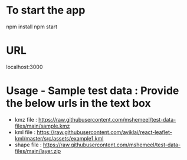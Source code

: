 # To start the app
npm install
npm start

# URL
localhost:3000

# Usage - Sample test data : Provide the below urls in the text box
- kmz file : https://raw.githubusercontent.com/mshemeel/test-data-files/main/sample.kmz
- kml file : https://raw.githubusercontent.com/aviklai/react-leaflet-kml/master/src/assets/example1.kml
- shape file : https://raw.githubusercontent.com/mshemeel/test-data-files/main/layer.zip
